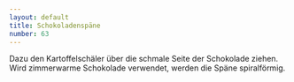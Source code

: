 ```yaml
---
layout: default
title: Schokoladenspäne
number: 63
---
```


Dazu den Kartoffelschäler über die schmale Seite der Schokolade ziehen.
Wird zimmerwarme Schokolade verwendet, werden die Späne spiralförmig.
